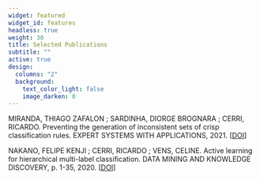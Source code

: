```yaml
---
widget: featured
widget_id: features
headless: true
weight: 30
title: Selected Publications
subtitle: ""
active: true
design:
  columns: "2"
  background:
    text_color_light: false
    image_darken: 0
---
```

MIRANDA, THIAGO ZAFALON ; SARDINHA, DIORGE BROGNARA ; CERRI, RICARDO. Preventing the generation of inconsistent sets of crisp classification rules. EXPERT SYSTEMS WITH APPLICATIONS, 2021. [](https://doi.org/10.1016/j.eswa.2020.113811)[](https://doi.org/10.1016/j.eswa.2020.113811)[[DOI](https://doi.org/10.1016/j.eswa.2020.113811)]

NAKANO, FELIPE KENJI ; CERRI, RICARDO ; VENS, CELINE. Active learning for hierarchical multi-label classification. DATA MINING AND KNOWLEDGE DISCOVERY, p. 1-35, 2020. [](http://dx.doi.org/10.1007/s10618-020-00704-w)[[DOI](http://dx.doi.org/10.1007/s10618-020-00704-w)]